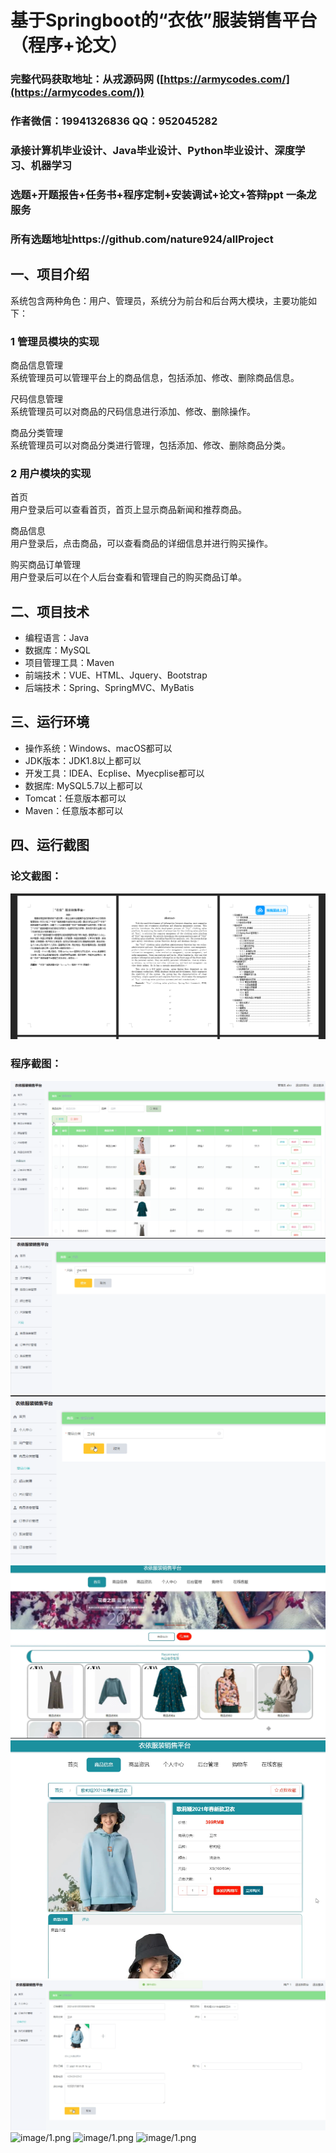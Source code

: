 基于Springboot的“衣依”服装销售平台（程序+论文）
=
### 完整代码获取地址：从戎源码网 ([https://armycodes.com/](https://armycodes.com/))
### 作者微信：19941326836  QQ：952045282 
### 承接计算机毕业设计、Java毕业设计、Python毕业设计、深度学习、机器学习
### 选题+开题报告+任务书+程序定制+安装调试+论文+答辩ppt 一条龙服务
### 所有选题地址https://github.com/nature924/allProject

一、项目介绍
---
系统包含两种角色：用户、管理员，系统分为前台和后台两大模块，主要功能如下：

### 1 管理员模块的实现

商品信息管理  
系统管理员可以管理平台上的商品信息，包括添加、修改、删除商品信息。

尺码信息管理  
系统管理员可以对商品的尺码信息进行添加、修改、删除操作。

商品分类管理  
系统管理员可以对商品分类进行管理，包括添加、修改、删除商品分类。

### 2 用户模块的实现

首页  
用户登录后可以查看首页，首页上显示商品新闻和推荐商品。

商品信息  
用户登录后，点击商品，可以查看商品的详细信息并进行购买操作。

购买商品订单管理  
用户登录后可以在个人后台查看和管理自己的购买商品订单。







二、项目技术
---
- 编程语言：Java
- 数据库：MySQL
- 项目管理工具：Maven
- 前端技术：VUE、HTML、Jquery、Bootstrap
- 后端技术：Spring、SpringMVC、MyBatis

三、运行环境
---
- 操作系统：Windows、macOS都可以
- JDK版本：JDK1.8以上都可以
- 开发工具：IDEA、Ecplise、Myecplise都可以
- 数据库: MySQL5.7以上都可以
- Tomcat：任意版本都可以
- Maven：任意版本都可以

四、运行截图
---
### 论文截图：
![image/1.png](limage/1.png)

### 程序截图：
![image/1.png](image/1.png)
![image/1.png](image/2.png)
![image/1.png](image/3.png)
![image/1.png](image/4.png)
![image/1.png](image/5.png)
![image/1.png](image/6.png)
![image/1.png](image/7.png)
![image/1.png](image/8.png)
![image/1.png](image/9.png)


